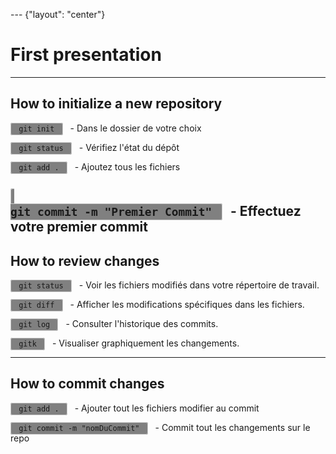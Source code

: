 --- {"layout": "center"}

<style>
  code {
    background-color: #808080;
    padding: 2px 5px;
    border: 1px solid #ccc;
    border-radius: 3px;
    margin-right: 8px;
  }
</style>

# First presentation

---

## How to initialize a new repository
<code> git init </code> - Dans le dossier de votre choix

<code> git status </code> - Vérifiez l'état du dépôt

<code> git add . </code> - Ajoutez tous les fichiers

<code> git commit -m "Premier Commit" </code> - Effectuez votre premier commit
---

## How to review changes

<code> git status </code> - Voir les fichiers modifiés dans votre répertoire de travail.

<code> git diff </code> - Afficher les modifications spécifiques dans les fichiers.

<code> git log </code> - Consulter l'historique des commits.

<code> gitk </code> - Visualiser graphiquement les changements.

---

## How to commit changes

<code> git add . </code> - Ajouter tout les fichiers modifier au commit

<code> git commit -m "nomDuCommit" </code> - Commit tout les changements sur le repo

